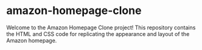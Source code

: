 # amazon-homepage-clone
Welcome to the Amazon Homepage Clone project! This repository contains the HTML and CSS code for replicating the appearance and layout of the Amazon homepage.
